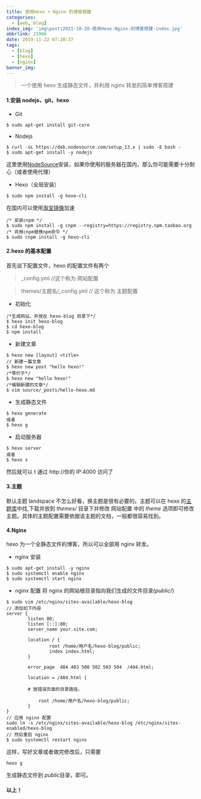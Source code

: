 ```yaml
---
title: 使用Hexo + Nginx 的博客搭建
categories:
  - [web, blog]
index_img: 'img\post\2021-10-28-使用Hexo-Nginx-的博客搭建-index.jpg'
abbrlink: 21986
date: 2019-11-22 07:20:37
tags:
  - [blog]
  - [hexo]
  - [nginx]
banner_img:
---
```


> 一个使用 hexo 生成静态文件，并利用 nginx 转发的简单博客搭建

<!-- more -->

#### 1.安装 nodejs、git、hexo

- Git

```
$ sudo apt-get install git-core
```

- Nodejs

```
$ curl -sL https://deb.nodesource.com/setup_13.x | sudo -E bash -
$ sudo apt-get install -y nodejs
```

这里使用[NodeSource](https://github.com/nodesource/distributions#deb)安装，如果你使用的服务器在国内，那么你可能需要十分耐心（或者使用代理）

- Hexo（全局安装）

```
$ sudo npm install -g hexo-cli
```

在国内可以使用[淘宝镜像](https://npm.taobao.org/)加速

```
/* 安装cnpm */
$ sudo npm install -g cnpm --registry=https://registry.npm.taobao.org
/* 并用cnpm替换npm命令 */
$ sudo cnpm install -g hexo-cli
```

#### 2.hexo 的基本配置

首先说下配置文件，hexo 的配置文件有两个

> \_config.yml //这个称为 网站配置

> themes/主题名/\_config.yml // 这个称为 主题配置

- 初始化

```
/*生成网站，并放在 hexo-blog 目录下*/
$ hexo init hexo-blog
$ cd hexo-blog
$ npm install
```

- 新建文章

```
$ hexo new [layout] <title>
// 新建一篇文章
$ hexo new post "hello hexo!"
/*等价于*/
$ hexo new "hello hexo!"
/*编辑新建的文章*/
$ vim source/_posts/hello-hexo.md
```

- 生成静态文件

```
$ hexo generate
或者
$ hexo g
```

- 启动服务器

```
$ hexo server
或者
$ hexo s
```

然后就可以 t 通过 http://你的 IP:4000 访问了

#### 3.主题

默认主题 landspace 不怎么好看，换主题是很有必要的。主题可以在 hexo 的[主题库](https://hexo.io/themes/)中找,下载并放到 _themes/_ 目录下并修改 网站配置 中的 _theme_ 选项即可修改主题。具体的主题配置需要依据该主题的文档，一般都很容易找到。

#### 4.Nginx

hexo 为一个全静态文件的博客，所以可以全部用 nginx 转发。

- nginx 安装

```
$ sudo apt-get install -y nginx
$ sudo systemctl enable nginx
$ sudo systemctl start nginx
```

- nginx 配置
  将 nginx 的网站根目录指向我们生成的文件目录(_public/_)

```
$ sudo vim /etc/nginx/sites-available/hexo-blog
// 添加如下内容
server {
        listen 80;
        listen [::]:80;
        server_name your.site.com;

        location / {
                root /home/用户名/hexo-blog/public;
                index index.html;
        }

        error_page  404 403 500 502 503 504  /404.html;

        location = /404.html {

        # 放错误页面的目录路径。

            root /home/用户名/hexo-blog/public;
        }
}
// 应用 nginx 配置
sudo ln -s /etc/nginx/sites-available/hexo-blog /etc/nginx/sites-enabled/hexo-blog
// 然后重启 nginx
$ sudo systemctl restart nginx
```

这样，写好文章或者做完修改后，只需要

```
hexo g
```

生成静态文件到 *public*目录，即可。

#### 以上！
